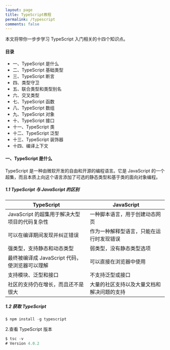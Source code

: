```yaml
---
layout: page
title: TypeScript教程
permalink: /typescript
comments: false
---
```


<div class="row justify-content-between">
<div class="col-md-8 pr-5">

<p>本文将带你一步步学习 TypeScript 入门相关的十四个知识点。</p>

<h4>目录</h4>
<ul>
    <li>一、TypeScript 是什么</li>
    <li>二、TypeScript 基础类型</li>
    <li>三、TypeScript 断言</li>
    <li>四、类型守卫</li>
    <li>五、联合类型和类型别名</li>
    <li>六、交叉类型</li>
    <li>七、TypeScript 函数</li>
    <li>八、TypeScript 数组</li>
    <li>九、TypeScript 对象</li>
    <li>十、TypeScript 接口</li>
    <li>十一、TypeScript 类</li>
    <li>十二、TypeScript 泛型</li>
    <li>十三、TypeScript 装饰器</li>
    <li>十四、编译上下文</li>
</ul>

<h4>一、TypeScript 是什么</h4>

<p>TypeScript 是一种由微软开发的自由和开源的编程语言。它是 JavaScript 的一个超集，而且本质上向这个语言添加了可选的静态类型和基于类的面向对象编程。</p>

<h5> 1.1 TypeScript 与 JavaScript 的区别</h5>

<table class="rouge-table">
    <thead>
        <tr>
          <th>TypeScript</th>
          <th>JavaScript</th>
        </tr>
    </thead>
    <tbody>
        <tr>
            <td>JavaScript 的超集用于解决大型项目的代码复杂性</td>
            <td>一种脚本语言，用于创建动态网页</td>
        </tr>
        <tr>
            <td>可以在编译期间发现并纠正错误</td>
            <td>作为一种解释型语言，只能在运行时发现错误</td>
        </tr>
        <tr>
            <td>强类型，支持静态和动态类型</td>
            <td>弱类型，没有静态类型选项</td>
        </tr>
        <tr>
            <td>最终被编译成 JavaScript 代码，使浏览器可以理解</td>
            <td>可以直接在浏览器中使用</td>
        </tr>
        <tr>
            <td>支持模块、泛型和接口</td>
            <td>不支持泛型或接口</td>
        </tr>
        <tr>
            <td>社区的支持仍在增长，而且还不是很大</td>
            <td>大量的社区支持以及大量文档和解决问题的支持</td>
        </tr>
    </tbody>
</table>


<h5>1.2 获取 TypeScript</h5>

```js
$ npm install -g typescript
```

2.查看 TypeScript 版本
```js
$ tsc -v 
# Version 4.0.2
```


</div>
</div>
